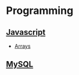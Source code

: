 # Programming

## [Javascript](./topics/javascript.md)
* [Arrays](./topics/arr.md)

## [MySQL](./topics/mysql.md)